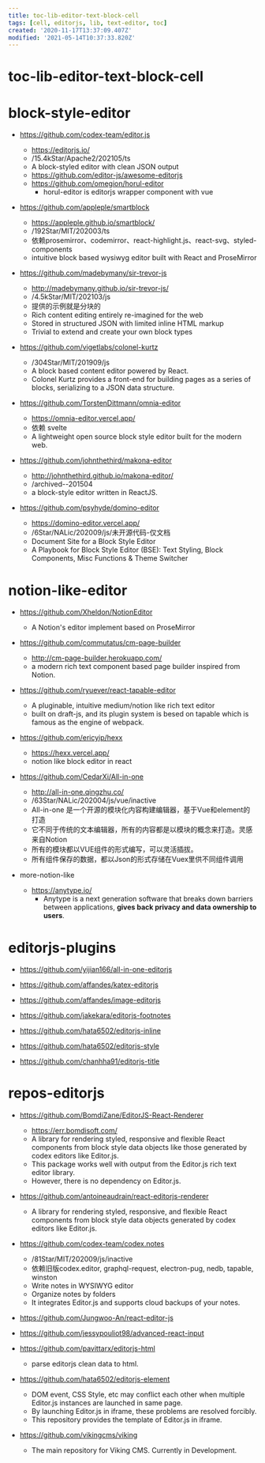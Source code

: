 ```yaml
---
title: toc-lib-editor-text-block-cell
tags: [cell, editorjs, lib, text-editor, toc]
created: '2020-11-17T13:37:09.407Z'
modified: '2021-05-14T10:37:33.820Z'
---
```


# toc-lib-editor-text-block-cell

# block-style-editor

- https://github.com/codex-team/editor.js
  - https://editorjs.io/
  - /15.4kStar/Apache2/202105/ts
  - A block-styled editor with clean JSON output
  - https://github.com/editor-js/awesome-editorjs
  - https://github.com/omegion/horul-editor
    - horul-editor is editorjs wrapper component with vue

- https://github.com/appleple/smartblock
  - https://appleple.github.io/smartblock/
  - /192Star/MIT/202003/ts
  - 依赖prosemirror、codemirror、react-highlight.js、react-svg、styled-components
  - intuitive block based wysiwyg editor built with React and ProseMirror

- https://github.com/madebymany/sir-trevor-js
  - http://madebymany.github.io/sir-trevor-js/
  - /4.5kStar/MIT/202103/js
  - 提供的示例就是分块的
  - Rich content editing entirely re-imagined for the web
  - Stored in structured JSON with limited inline HTML markup
  - Trivial to extend and create your own block types

- https://github.com/vigetlabs/colonel-kurtz
  - /304Star/MIT/201909/js
  - A block based content editor powered by React. 
  - Colonel Kurtz provides a front-end for building pages as a series of blocks, serializing to a JSON data structure.

- https://github.com/TorstenDittmann/omnia-editor
  - https://omnia-editor.vercel.app/
  - 依赖 svelte
  - A lightweight open source block style editor built for the modern web.

- https://github.com/johnthethird/makona-editor
  - http://johnthethird.github.io/makona-editor/
  - /archived--201504
  - a block-style editor written in ReactJS.

- https://github.com/psyhyde/domino-editor
  - https://domino-editor.vercel.app/
  - /6Star/NALic/202009/js/未开源代码-仅文档
  - Document Site for a Block Style Editor
  - A Playbook for Block Style Editor (BSE): Text Styling, Block Components, Misc Functions & Theme Switcher

# notion-like-editor

- https://github.com/Xheldon/NotionEditor
  - A Notion's editor implement based on ProseMirror
- https://github.com/commutatus/cm-page-builder
  - http://cm-page-builder.herokuapp.com/
  - a modern rich text component based page builder inspired from Notion. 

- https://github.com/ryuever/react-tapable-editor
  - A pluginable, intuitive medium/notion like rich text editor
  - built on draft-js, and its plugin system is besed on tapable which is famous as the engine of webpack.
- https://github.com/ericyip/hexx
  - https://hexx.vercel.app/
  - notion like block editor in react

- https://github.com/CedarXi/All-in-one
  - http://all-in-one.qingzhu.co/
  - /63Star/NALic/202004/js/vue/inactive
  - All-in-one 是一个开源的模块化内容构建编辑器，基于Vue和element的打造
  - 它不同于传统的文本编辑器，所有的内容都是以模块的概念来打造。灵感来自Notion
  - 所有的模块都以VUE组件的形式编写，可以灵活插拔。
  - 所有组件保存的数据，都以Json的形式存储在Vuex里供不同组件调用

- more-notion-like
  - https://anytype.io/
    - Anytype is a next generation software that breaks down barriers between applications, **gives back privacy and data ownership to users**.

# editorjs-plugins

- https://github.com/yijian166/all-in-one-editorjs

- https://github.com/affandes/katex-editorjs
- https://github.com/affandes/image-editorjs

- https://github.com/jakekara/editorjs-footnotes
- https://github.com/hata6502/editorjs-inline
- https://github.com/hata6502/editorjs-style
- https://github.com/chanhha91/editorjs-title

# repos-editorjs

- https://github.com/BomdiZane/EditorJS-React-Renderer
  - https://err.bomdisoft.com/
  - A library for rendering styled, responsive and flexible React components from block style data objects like those generated by codex editors like Editor.js.
  - This package works well with output from the Editor.js rich text editor library. 
  - However, there is no dependency on Editor.js.
- https://github.com/antoineaudrain/react-editorjs-renderer
  - A library for rendering styled, responsive, and flexible React components from block style data objects generated by codex editors like Editor.js.

- https://github.com/codex-team/codex.notes
  - /81Star/MIT/202009/js/inactive
  - 依赖旧版codex.editor, graphql-request, electron-pug, nedb, tapable, winston
  - Write notes in WYSIWYG editor
  - Organize notes by folders
  - It integrates Editor.js and supports cloud backups of your notes.

- https://github.com/Jungwoo-An/react-editor-js
- https://github.com/jessypouliot98/advanced-react-input

- https://github.com/pavittarx/editorjs-html
  - parse editorjs clean data to html. 
- https://github.com/hata6502/editorjs-element
  - DOM event, CSS Style, etc may conflict each other when multiple Editor.js instances are launched in same page. 
  - By launching Editor.js in iframe, these problems are resolved forcibly. 
  - This repository provides the template of Editor.js in iframe.

- https://github.com/vikingcms/viking
  - The main repository for Viking CMS. Currently in Development.
